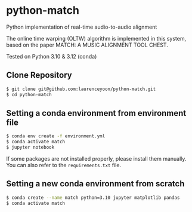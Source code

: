 # python-match
Python implementation of real-time audio-to-audio alignment


The online time warping (OLTW) algorithm is implemented in this system, based on the paper MATCH: A MUSIC ALIGNMENT TOOL CHEST.

Tested on Python 3.10 & 3.12 (conda)

## Clone Repository

```bash
$ git clone git@github.com:laurenceyoon/python-match.git
$ cd python-match
```

## Setting a conda environment from environment file

```bash
$ conda env create -f environment.yml
$ conda activate match
$ jupyter notebook
```

If some packages are not installed properly, please install them manually. You can also refer to the `requirements.txt` file.


<!-- if there's issue about `portaudio` installation on Mac M1, please refer to [here](https://stackoverflow.com/a/68822818) -->

## Setting a new conda environment from scratch

```bash
$ conda create --name match python=3.10 jupyter matplotlib pandas
$ conda activate match
```
